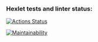 ### Hexlet tests and linter status:
[![Actions Status](https://github.com/Barzabel/python-project-lvl3/workflows/hexlet-check/badge.svg)](https://github.com/Barzabel/python-project-lvl3/actions)

[![Maintainability](https://api.codeclimate.com/v1/badges/d8c519d9d57b97a217ad/maintainability)](https://codeclimate.com/github/Barzabel/python-project-lvl3/maintainability)